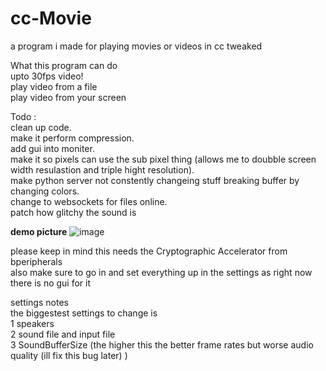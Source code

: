 # cc-Movie
a program i made for playing movies or videos in cc tweaked

What this program can do  
upto 30fps video!  
play video from a file  
play video from your screen  

Todo :  
clean up code.  
make it perform compression.  
add gui into moniter.  
make it so pixels can use the sub pixel thing (allows me to doubble screen width resulastion and triple hight resolution).  
make python server not constently changeing stuff breaking buffer by changing colors.  
change to websockets for files online.  
patch how glitchy the sound is  



**demo picture**
![image](https://user-images.githubusercontent.com/66819523/147517423-4d920f6a-35ef-493f-be69-312fffdc404b.png)

please keep in mind this needs the Cryptographic Accelerator from bperipherals  
also make sure to go in and set everything up in the settings as right now there is no gui for it  

settings notes  
the biggestest settings to change is  
1 speakers  
2 sound file and input file  
3 SoundBufferSize (the higher this the better frame rates but worse audio quality (ill fix this bug later) )


